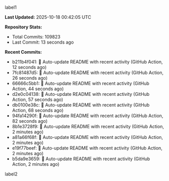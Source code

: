 
label1 
<!-- ACTIVITY_START -->
**Last Updated:** 2025-10-18 00:42:05 UTC

**Repository Stats:**
- Total Commits: 109823
- Last Commit: 13 seconds ago

**Recent Commits:**
- b211b4f041: 🤖 Auto-update README with recent activity (GitHub Action, 12 seconds ago)
- 7fc81487d5: 🤖 Auto-update README with recent activity (GitHub Action, 26 seconds ago)
- 66666c5bb1: 🤖 Auto-update README with recent activity (GitHub Action, 44 seconds ago)
- d2e0c04138: 🤖 Auto-update README with recent activity (GitHub Action, 57 seconds ago)
- db0100e38c: 🤖 Auto-update README with recent activity (GitHub Action, 68 seconds ago)
- 94fa14290f: 🤖 Auto-update README with recent activity (GitHub Action, 82 seconds ago)
- 8b1e3728f9: 🤖 Auto-update README with recent activity (GitHub Action, 2 minutes ago)
- a81a66f68f: 🤖 Auto-update README with recent activity (GitHub Action, 2 minutes ago)
- e19f77beef: 🤖 Auto-update README with recent activity (GitHub Action, 2 minutes ago)
- b5da9e3659: 🤖 Auto-update README with recent activity (GitHub Action, 2 minutes ago)
<!-- ACTIVITY_END -->

label2
